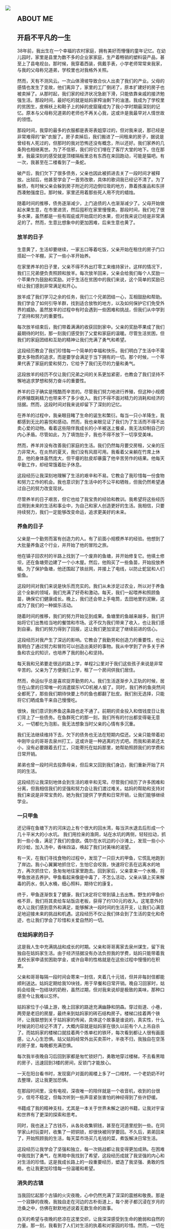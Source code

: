 


<br/><br/><br/><br/><br/><br/>
<main class="about-page is-flex is-align-items-center content is-full-height"><div class="container is-max-widescreen px-2"><div class="columns is-marginless"><aside class="column is-4 is-flex is-flex-direction-column" ><img class="js-img-fadeIn" src="/images/about.png" style="transition: opacity 320ms ease 0s; opacity: 1;padding-right：20px"></aside><section class="column is-8 is-flex is-flex-direction-column is-justify-content-center"><h2 class="about-title">ABOUT ME</h2><article><h2 id="Diskobolos">
<a href="#Diskobolos" class="headerlink" title="Diskobólos"></a>开启不平凡的一生</h2><p>
38年前，我出生在一个幸福的农村家庭，拥有美好而懵懂的童年记忆。在幼儿园时，家里是县里为数不多的企业家家庭，生产着畅销的塑料袋产品，甚至上了县电视台。那时候，我穿着西装，佩戴手表，小学老师常常来我家，与我的父母称兄道弟，学校里也对我格外关照。

然而，天有不测风云。一次山体滑坡导致合伙人出卖了我们的产业。父母的感情也发生了变故，他们离异了，家里的工厂倒闭了，原本扩建好的房子也被卖掉了。从那时起，我们家的经济状况急剧下滑，只能依靠亲戚的接济勉强生活。那段时间，最好吃的就是姑妈家榨油剩下的油渣。我成为了学校里的贫困生，皮棉袄上和鞋子上的掉的皮窟窿成为了我小学时期最深刻的记忆。原本与父母称兄道弟的老师也不再关心我，这或许是我最早对人情世故的领悟。

那段时间，我穿的最多的衣服都是表哥表姐穿过的，但对我来说，那已经是非常难得的“新”衣服了。房子卖掉后，我们搬进了一间租来的房子，据说是曾经有人死过的，但那时的我对恐怖还没有概念，所以还好。我们家养的几条狗也相继离世。为了不信邪，我们将它们埋在了客厅大堂的地下。住在那里，我最深刻的感受就是顶楼隔板里总有东西在来回跑动，可能是猫吧。有一次，我甚至在二楼看到了一条蛇。

破产后，我们欠下了很多债务，父亲也因此被抓进去关了一段时间才被释放。出狱后，他甚至学会了一首劳改歌，具体的歌词我已经记不清了。为了躲债，有时候父亲会躲到房子附近的河边倒垃圾的地方，靠着拣废品和东拼西凑勉强度日。那时候，家里还用着那些死人用不完的蜡烛。

随着时间的推移，债务逐渐减少，上门追债的人也渐渐减少了。父母开始做起水果生意，在市里进货，然后囤积在家里慢慢卖。那段时间，我们吃了很多水果，虽然都是一些有瑕疵或开始腐烂的水果，但对我来说已经是非常满足的了。然而，生意比想象中的更加困难，后来生意也黄了。


### 放羊的日子

生意黄了，生活却要继续，一家五口等着吃饭，父亲开始在租住的房子门口搭起一个羊棚，买了一些小羊开始养。

在家里养羊的日子里，父亲不得不外出打零工来维持家计。这样的情况下，我们三兄弟便负责照顾和放羊。每次放羊回来，父亲会给我们每个人奖励一个苹果作为鼓励和奖励。对于生活在贫困中的我们来说，这个简单的奖励已经让我们感到非常满足和开心。

放羊成了我们学习之余的任务，我们三个兄弟团结一心，互相鼓励和帮助。我们学会了如何引导羊群，找到适合放牧的地方，以及如何保护它们免受外界的威胁。虽然放羊的过程中有时会遇到一些困难和挑战，但我们从中学到了坚持和努力的重要性。

每次放羊结束后，我们带着满满的收获回到家中。父亲的奖励苹果成了我们最期待的时刻，那一刻我们感受到了父爱和家庭的温暖。尽管生活贫困，但我们的家庭团结和互助的精神让我们充满了勇气和希望。

这段经历教会了我们珍惜每一个简单的幸福和快乐。我们明白了生活中不需要太多物质的追求，而是要学会满足于当下拥有的一切。那个时候，一个苹果代表了家庭的爱和努力，它给予了我们无尽的力量和勇气。

这段放羊的经历不仅让我们兄弟之间的关系更加紧密，也教会了我们坚持不懈地追求梦想和努力奋斗的重要性。



养羊的日子确实是残酷而辛苦的。尽管我们努力地进行养殖，但这种小规模的养殖既耗精力也带来不了多少收入。我们不得不面对精力的消耗和经济的拮据。然而，这段时间对我来说却留下了深刻的记忆。

在养羊的过程中，我亲眼目睹了生命的诞生和繁衍。每当一只小羊降生，我都感到无比的喜悦和感动。然而，我也亲眼见证了我们为了生活而不得不出卖心爱的动物。看着这些陪伴我成长的小羊被送上餐桌，我无法抑制自己的内心矛盾。尽管如此，为了填饱肚子，我也不得不放下一切享受美味。

然而，养羊并没有改善我们家庭的生活。我们仍然每月要交房租，父亲的压力非常大。在炎热的夏天，我们没有风扇可用。我看着父亲躺在竹席上休息，他的身体虽然庞大，但干瘪的肚皮却暴露了他辛苦劳作的结果。他每天辛勤工作，却经常饿着肚子休息。

这段经历让我深刻地理解了生活的艰辛和不易。它教会了我珍惜每一份食物和努力工作的机会。我也意识到了生活中的不公平和牺牲，但我仍然希望通过自己的努力改变现状。

尽管养羊的日子艰苦，但它也给了我宝贵的经验和教训。我希望将这些经历应用到未来的生活和事业中，为自己和家人创造更好的生活。我相信，只要持续努力，我们一定能够改变命运，追求更美好的未来。


### 养鱼的日子


父亲是一个勤劳而富有创造力的人。有了前面小规模养羊的经验。他想到了大批量养鱼这个行业，并开始了他的冒险之旅。

他在镇子回农村的半路上找到了一个废弃的鱼塘，并开始修复它。他填土修坝，还在鱼塘旁边建了一个小木屋。然后，他购买了一些鱼苗，开始投放养殖。为了保护鱼塘，他还围起了铁丝网，并接上了电线，以防止蛇鼠和人们偷鱼。

这段时间对我们来说是快乐而充实的。我们从未涉足过农业，所以对于养鱼这个全新的领域，我们充满了好奇和激动。每天，我们一起喂养和照顾鱼苗，确保它们健康成长。晚上，我们还会带上手电筒，去田地里钓泥鳅，这成为了我们的一种娱乐活动。

随着时间的推移，我们的努力开始见到成果。鱼塘里的鱼越来越多，我们开始将它们出售给当地的餐馆和市场。这不仅为我们带来了收入，也让我们感到自豪。我们的努力得到了回报，这让我们更加坚定了继续前进的信心。

这段经历对我产生了深远的影响。它教会了我勤劳和创造力的重要性，也让我明白了通过努力和冒险可以创造出美好的事物。我从中学到了许多关于养鱼和农业的知识，也培养了我的耐心和坚持。


每天我和兄弟要走很远的路上学，单程2公里对于我们这些孩子来说是非常辛苦的。父亲为了方便我们上学，租了一个房间供我们居住。

然而，命运似乎总是喜欢捉弄勤劳的人。我们生活逐渐步入正轨的时候，居住在山里的日常唯一的消遣娱乐VCD机被人偷了。同时，我们养的鱼突然间全都死了，那些我们期待快要上市的鱼也都翻了肚皮。我们别无选择，只能将它们晒成鱼干来自己慢慢吃。

很快，我们意识到养鱼这条路也走不通了。前期的资金投入和借钱度日让我们背上了一些债务。在鱼群死亡的那一刻，我们所有的付出都变得毫无意义，一切都化为泡影。我无法想象当时父亲的心情有多沉重。

我们无法继续维持下去，欠下的债务也无法在短期内偿还。父亲只能带着初中刚毕业的哥哥去泉州打工，这或许是一种逃离的方式吧。而我和弟弟还太小，没有必要跟着去打工，只能寄托在姑妈那里，她帮助照顾我们的学费和日常开销。

弟弟也曾一段时间去投靠母亲，但后来又回到我们身边，我们重新开始了共同的生活。

这段经历让我深刻地体会到生活的艰辛和无常。尽管我们经历了许多困难和分离，但我相信我们的坚强和努力会让我们渡过难关。姑妈的帮助和支持对我们来说是非常宝贵的，她为我们提供了学费和日常开销，让我们能够继续学业。

### 一只甲鱼

还记得在鱼塘下方的河床边上有个很大的回水湾，每当洪水退去后形成一个几十平米大的小水坑。
我们用捡来的渔网，站在水坑的两侧，轻轻拉动，抓到一些小鱼，满足了我们的食欲。偶尔在水坑边的小沙滩上，发现一些小小的沙蛤，加入汤中，香味四溢，唤起了我们对美味的渴望。

有一天，在我们寻找食物的过程中，发现了一只巨大的甲鱼，它慌乱地跑到了岸边。我小心翼翼地抓住它，生怕它会咬我，快速将它丢在远离水的地方，再次抓住它，急匆匆地往家里跑去。回到家后，父亲拿来一个水桶，将甲鱼放进去养护。甲鱼看起来像是中毒了，不怎么活动，父亲从镇上买来解毒的药水，倒入水桶，细心照料，期待它的康复。

终于，甲鱼逐渐恢复了健康，我们决定将它带到镇上去出售。野生的甲鱼价格不菲，我们将其卖给车站饭店老板，获得了约130元的收入。这笔意外的收入让我们感到意外和满足，能够解决一段时间的生活开支，让我们心满意足地迎接未来的挑战和机遇。这段经历不仅让我们体会到了生活的变化和奇迹，也让我们学会了珍惜和关爱自然的一切。


### 在姑妈家的日子

这是我人生中充满挑战和成长的时期。父亲和哥哥离家去泉州谋生，留下我独自在姑妈家生活。由于经济拮据没有办法负担我的学费，姑妈只能带着我去校长家申请贫困助学金，或许自卑的性格就是在这些过程中慢慢的在积累。

父亲和哥哥每隔一段时间会寄来一封信，夹着几十元钱，但并非每封信都能顺利送达。姑妈定期给我10块钱，用于早餐和日常开销。晚自习回家时，姑妈会给我一包结块的奶粉，虽然过期，但对我来说却是极致的美味，那种口感至今让我难以忘怀。

姑妈家位于小镇上游，晚上回家的路途充满幽静和阴森。穿过街道、小巷，两旁是老旧的房屋，最终来到姑妈家的砖石结构房子。楼梯口挂着两个铁环，让我联想到关于姑妈家的传闻，具体这个故事是谁说的，真实性，什么时候说的已经记不清了，大概内容就是姑妈家在很久以前有个人上吊自杀了。而姑妈家的楼梯口就挂着两个炼单杠的铁环，每次看到都让人很有画面感，让人心生恐惧。姑父姑妈经常外出买卖茶叶，半夜不归，我独自在空荡的房子里，每晚都充满恐惧。

每次我半夜晚自习后回到家都是匆忙锁好门，勇敢地穿过楼梯，不去看黑暗的房子，迅速回到3楼的房间，反锁门才能放心。

一天在阳台看书时，发现窗户对面的阁楼上多了一口棺材，一个老奶奶不时去整理，这让我更加恐惧。

在那段时间里，没有电视，深夜唯一的陪伴就是一个收音机，收到的台很少，信号不稳定，但每次听到一些声音紧张害怕的神经得到了些许舒缓。

书籍成了我的精神支柱，尤其是一本关于世界未解之谜的书籍，让我对宇宙和世界有了更深的探索和思考。

同时，我也迷上了古钱币，从各处收集铜钱，甚至在河道里挖到一些。在同学家山村玩耍时，收集了一把铜锁，却很快被同学要回。不久后，弟弟回来了，开始照顾我的生活，每天菜市场买几毛钱的菜，煮饭解决日常生活。

这段经历让我学会了坚强和独立，每一次挑战都让我变得更加成熟。在困难中我找到了勇气，在黑暗中我找到了希望，这段经历成就了我坚强的内心和对生活的珍惜。这是我成长路上的一段重要经历，塑造了我坚强、勇敢的性格，也让我更加珍惜每一份温暖和希望。

### 消失的古镇

当我回忆起那个古镇的火灾夜晚，心中仍然充满了深深的震撼和敬畏。那是一个寂静的夜晚，我独自走在河边的古朴街道上，每个房子都沉浸在岁月的沧桑之中，仿佛在默默地述说着无数生命的故事。

白天的希望与夜晚的悲凉在这里交织，让我深深感受到生命的脆弱和自然的力量。那一刻，我看到了人们对生活的执着和对家园的珍惜。然而，一切在那个傍晚突然消失殆尽，一团火焰点燃了整个街道，带走了无数回忆和积蓄。

古镇没有消防队，火势蔓延迅速，无法简单地控制。每家每户都在绝望中把值钱的东西搬到了安全的桥上，但即便如此，还是有人趁火打劫，让人心寒。火势蔓延到姑妈家隔壁，我看着姑妈和姑父奋力扑灭火势，心中充满了担忧和无奈。

幸运的是，消防人员及时赶到，从河里抽水进行灭火，才避免了火势蔓延到姑妈家。站在安全的地方，我看着对岸的火海，心中充满了对自然的敬畏和对生命的珍惜。这次大火让古镇失去了历史和古朴，让很多人的一生积蓄化为灰烬，唯有那些贵金属得以保留。

这次火灾的经历，让我深刻体会到了生命的脆弱和自然的强大。它让我更加珍惜眼前的一切，对生活充满感恩和敬畏。姑妈的家成为我继续栖身的地方，也让我明白家园的珍贵和生命的可贵。这段经历让我成长，让我更加坚定地珍惜每一个当下。在火灾的阴影下，我学会了珍惜生命、珍惜家人和朋友，也更加懂得了对自然的敬畏和对生命的感恩。这次经历将永远铭刻在我的心中，成为我人生中宝贵的一课。


### 父亲回到了家乡

过了一段时间，不知道是啥原因，父亲带着哥哥回到老家隔壁的市里，租住在城市的角落。父亲从跑路的大伯家里找到了之前卖老鼠药的装备，扩音器和小拉车，开始了卖老鼠药的营生。他从市里防疫站购买纯度极高的老鼠药粉末，按比例加入大米谷物，精心分装到小袋子里，通过热压进行封口切割。这套流程工艺，至今仍然记忆犹新。

然而，在狭小的出租单间里进行这些操作，空间有限，无法与生活用品和食物做明显的区隔，让我心生恐惧。随着时间流逝，慢慢的我也不再恐惧，开始主动帮忙分装。

除了制作老鼠药，我们还特别注重用户的信任感。为了展示产品的效果，我们捕捉一些个头较大的老鼠，通过防腐剂制作成标本，挂在小拉车上，让买家一目了然。这种细致入微的经营策略，让我领悟到了商业中的人性和心理学，或许为我未来的设计生涯奠定了基础。

每天清晨，父亲带着扩音器和小拉车，肩负着家庭的重担，走上街头巷尾，推销自制的老鼠药。他那坚毅的眼神和努力的身影，成为我心中永不磨灭的记忆。

由于我还在上学，只有部分周末或寒暑假才能相聚，但每次相聚，我感受到的不是相聚的喜悦，而是家里因人口增加带来的食物压力。每每需要向隔壁借米才能开锅煮饭时，我对人性的善良和粮食的珍贵有了更深的认识。这些经历让我明白了生活的不易，也让我更加珍惜每一粒米，每一顿饭。


### 卖老鼠药日子

在那段艰难的日子里，我们过着看天吃饭的生活，没有稳定的收入，每一天都是一次挑战。父亲为了家庭不辞辛苦，除了卖老鼠药，还会去打零工跑摩的。暑假时，为了增加家庭收入，我和弟弟决定一起帮忙去卖老鼠药。

每天穿行在熟悉的城市街道上，穿过一条条大街小巷，祈祷着能够多卖一点。尽管换了城市，遇到熟人同学的可能性并不大，但刚开始我们还是有些害怕。起初，面对路人异样的目光，我们心中难免有些胆怯。但随着时间的推移，我们逐渐能够坦然面对，学会了勇敢面对挑战。

每当扩音器里响起那熟悉的叫卖声，我们仿佛能体会到卖火柴小女孩的无助与渴望。

我们渴望着每一次成交，哪怕只是出于怜悯。我们会在上一次成交的地方多停留一会儿，期待着再一次被眷顾。然而，每天能够卖出去的金额屈指可数，几块、十几块、几十块不等，甚至在下雨天走了一整天，却一包老鼠药也没卖出去。回到家时，看到家人期待的眼神中显露的失落，让我们心如刀绞，因为我们深知家庭需要每一分微薄的收入。

经过一段时间的磨练，我们不再畏惧路人的目光，开始能够从容地面对每一天的挑战。学会了分工合作，各自一辆拉车，分区域走街串巷，变得更加独立和坚强。这段经历让我明白了坚持和努力的重要性，也让我更加珍惜家人的支持和团结。

尽管那段日子过得艰难，但我们从中收获了成长和坚强，学会了如何面对困难和挑战。现在回想起来，那段经历让我更加珍惜每一份收入，每一次劳动的成果，也让我更加珍惜家庭的温暖和团聚。这段艰难的日子成为了我人生中宝贵的财富，让我变得更加坚强和勇敢，迎接更美好的未来。


### 一块肉

生活的艰辛，如同沉重的石头，压在每个人的肩上。

尤其是我的父亲，父亲长期从事超负荷的体力劳动，长时间的素食清汤刮水导致营养跟不上，身体和精神上承受着双重压力，严重的体力透支让身体出了问题。

那时，姑姑用为数不多收入购买了些许补品，鹿茸或西洋参（已经记不清了），与少许的肉丁一同炖成一杯浓郁的汤，只为给父亲带来一丝能量。

然而，年幼的我并不懂得这背后的艰辛与付出。当那杯汤端到父亲的手上，我嗅着肉香，眼中闪烁着渴望。尽管我知道父亲急需这些营养，但那一刻，我的心中只有对美味的向往。父亲看到了这一切，尽管急需营养，却舍不得独自享用，而是将仅有的一点点肉，小心翼翼地塞进了我的嘴里。每当回忆起这一幕，我的心中充满了愧疚与自责。

生活的困顿，让我早早地学会了面对现实。

有一天，我在卖老鼠药的路上，意外地在马路中央发现了一块巴掌大小的肉块。它静静地躺在那里，用袋子装着。我犹豫了一下，最终还是将它捡了起来。那一刻，我忘记了教科书上关于拾金不昧的教诲，也顾不上这块肉是否干净有没有毒，心中只有一个念头——我们需要这块肉。

我带着这块肉回到了家，将它交给了姑姑。姑姑用这块肉为我们做了一顿丰盛的晚餐。那一晚，我们围坐在餐桌旁，享受着久违的美味。每个人的脸上都洋溢着满足的笑容，仿佛所有的艰辛与困顿都在这一刻得到了释放。

这段经历，让我更加珍惜食物的珍贵，也让我深刻体会到生活的不易和家人的无私奉献。这些经历成就了今天的我，让我懂得珍惜每一份食物和珍惜身边的人。生活的无奈让我更加坚强，更加感恩。



</p>
</article></section></div></div></main>



